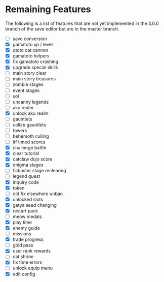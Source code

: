 # Remaining Features

The following is a list of features that are not yet implemented in the 3.0.0
branch of the save editor but are in the master branch.

- [ ] save conversion
- [x] gamatoto xp / level
- [x] ototo cat cannon
- [x] gamatoto helpers
- [x] fix gamatoto crashing
- [x] upgrade special skills
- [ ] main story clear
- [ ] main story treasures
- [ ] zombie stages
- [ ] event stages
- [ ] sol
- [ ] uncanny legends
- [ ] aku realm
- [x] unlock aku realm
- [ ] gauntlets
- [ ] collab gauntlets
- [ ] towers
- [ ] behemoth culling
- [ ] itf timed scores
- [x] challenge battle
- [x] clear tutorial
- [x] catclaw dojo score
- [x] enigma stages
- [ ] filibuster stage reclearing
- [ ] legend quest
- [x] inquiry code
- [x] token
- [ ] old fix elsewhere unban
- [x] unlocked slots
- [x] gatya seed changing
- [x] restart pack
- [ ] meow medals
- [x] play time
- [x] enemy guide
- [ ] missions
- [x] trade progress
- [ ] gold pass
- [x] user rank rewards
- [ ] cat shrine
- [x] fix time errors
- [ ] unlock equip menu
- [x] edit config
